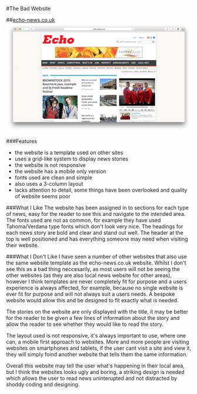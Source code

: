 #The Bad Website

##[echo-news.co.uk](http://echo-news.co.uk)
![image](https://raw.githubusercontent.com/norrisollie/WEB14104/master/students/Ollie/images/echo.png)

###Features

* the website is a template used on other sites
* uses a grid-like system to display news stories
* the website is not responsive
* the website has a mobile only version
* fonts used are clean and simple
* also uses a 3-column layout
* lacks attention to detail, some things have been overlooked and quality of website seems poor

###What I Like
The website has been assigned in to sections for each type of news, easy for the reader to see this and navigate to the intended area. The fonts used are not as common, for example they have used Tahoma/Verdana type fonts which don't look very nice. The headings for each news story are bold and clear and stand out well. The header at the top is well positioned and has everything someone may need when visiting their website.

###What I Don't Like
I have seen a number of other websites that also use the same website template as the echo-news.co.uk website. Whilst I don't see this as a bad thing neccesarily, as most users will not be seeing the other websites (as they are also local news website for other areas), however I think templates are never completely fit for purpose and a users experience is always affected, for example, because no single website is ever fit for purpose and will not always suit a users needs. A bespoke website would allow this and be designed to fit exactly what is needed.

The stories on the website are only displayed with the title, it may be better for the reader to be given a few lines of information about the story and allow the reader to see whether they would like to read the story.

The layout used is not responsive, it's always important to use, where one can, a mobile first approach to websites. More and more people are visiting websites on smartphones and tablets, if the user cant visit a site and view it, they will simply foind another website that tells them the same information.

Overall this website may tell the user what's happening in their local area, but I think the websites looks ugly and boring, a striking design is needed which allows the user to read news uninterupted and not distracted by shoddy coding and designing.
